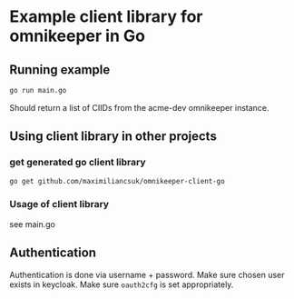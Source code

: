# Example client library for omnikeeper in Go

## Running example 
```bash
go run main.go
```
Should return a list of CIIDs from the acme-dev omnikeeper instance.

## Using client library in other projects

### get generated go client library
```bash
go get github.com/maximiliancsuk/omnikeeper-client-go
```

### Usage of client library
see main.go

## Authentication
Authentication is done via username + password. Make sure chosen user exists in keycloak. Make sure `oauth2cfg` is set appropriately.